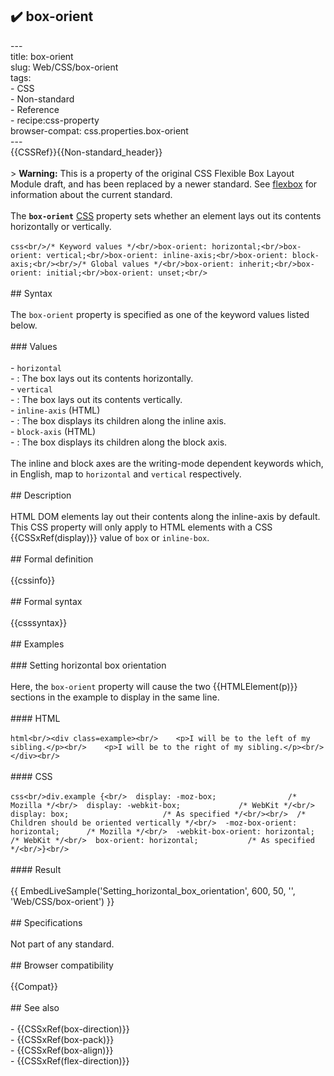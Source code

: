 ## ✔️ box-orient 
 ---<br/>title: box-orient<br/>slug: Web/CSS/box-orient<br/>tags:<br/>  - CSS<br/>  - Non-standard<br/>  - Reference<br/>  - recipe:css-property<br/>browser-compat: css.properties.box-orient<br/>---<br/>{{CSSRef}}{{Non-standard_header}}<br/><br/>> **Warning:** This is a property of the original CSS Flexible Box Layout Module draft, and has been replaced by a newer standard. See [flexbox](/en-US/docs/Web/CSS/CSS_Flexible_Box_Layout/Basic_Concepts_of_Flexbox) for information about the current standard.<br/><br/>The **`box-orient`** [CSS](/en-US/docs/Web/CSS) property sets whether an element lays out its contents horizontally or vertically.<br/><br/>```css<br/>/* Keyword values */<br/>box-orient: horizontal;<br/>box-orient: vertical;<br/>box-orient: inline-axis;<br/>box-orient: block-axis;<br/><br/>/* Global values */<br/>box-orient: inherit;<br/>box-orient: initial;<br/>box-orient: unset;<br/>```<br/><br/>## Syntax<br/><br/>The `box-orient` property is specified as one of the keyword values listed below.<br/><br/>### Values<br/><br/>- `horizontal`<br/>  - : The box lays out its contents horizontally.<br/>- `vertical`<br/>  - : The box lays out its contents vertically.<br/>- `inline-axis` (HTML)<br/>  - : The box displays its children along the inline axis.<br/>- `block-axis` (HTML)<br/>  - : The box displays its children along the block axis.<br/><br/>The inline and block axes are the writing-mode dependent keywords which, in English, map to `horizontal` and `vertical` respectively.<br/><br/>## Description<br/><br/>HTML DOM elements lay out their contents along the inline-axis by default. This CSS property will only apply to HTML elements with a CSS {{CSSxRef(display)}} value of `box` or `inline-box`.<br/><br/>## Formal definition<br/><br/>{{cssinfo}}<br/><br/>## Formal syntax<br/><br/>{{csssyntax}}<br/><br/>## Examples<br/><br/>### Setting horizontal box orientation<br/><br/>Here, the `box-orient` property will cause the two {{HTMLElement(p)}} sections in the example to display in the same line.<br/><br/>#### HTML<br/><br/>```html<br/><div class=example><br/>    <p>I will be to the left of my sibling.</p><br/>    <p>I will be to the right of my sibling.</p><br/></div><br/>```<br/><br/>#### CSS<br/><br/>```css<br/>div.example {<br/>  display: -moz-box;                /* Mozilla */<br/>  display: -webkit-box;             /* WebKit */<br/>  display: box;                     /* As specified */<br/><br/>  /* Children should be oriented vertically */<br/>  -moz-box-orient: horizontal;      /* Mozilla */<br/>  -webkit-box-orient: horizontal;   /* WebKit */<br/>  box-orient: horizontal;           /* As specified */<br/>}<br/>```<br/><br/>#### Result<br/><br/>{{ EmbedLiveSample('Setting_horizontal_box_orientation', 600, 50, '', 'Web/CSS/box-orient') }}<br/><br/>## Specifications<br/><br/>Not part of any standard.<br/><br/>## Browser compatibility<br/><br/>{{Compat}}<br/><br/>## See also<br/><br/>- {{CSSxRef(box-direction)}}<br/>- {{CSSxRef(box-pack)}}<br/>- {{CSSxRef(box-align)}}<br/>- {{CSSxRef(flex-direction)}}<br/>